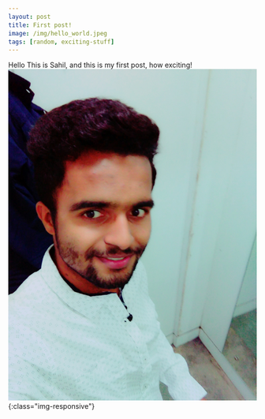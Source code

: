 ```yaml
---
layout: post
title: First post!
image: /img/hello_world.jpeg
tags: [random, exciting-stuff]
---
```


Hello This is Sahil, and this is my first post, how exciting!
![image-title-here](/img/sahilpaudel.jpg){:class="img-responsive"}